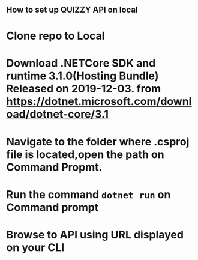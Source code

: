 ## How to set up QUIZZY API on local

# Clone repo to Local 

# Download .NETCore SDK and runtime 3.1.0(Hosting Bundle) Released on 2019-12-03.  from https://dotnet.microsoft.com/download/dotnet-core/3.1

# Navigate to the folder where .csproj file is located,open the path on Command Propmt.

# Run the command ```dotnet run``` on Command prompt

# Browse to API using URL displayed on your CLI

